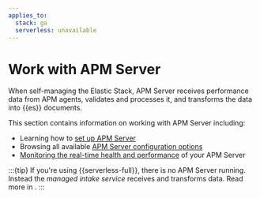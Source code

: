 ```yaml
---
applies_to:
  stack: ga
  serverless: unavailable
---
```


# Work with APM Server

When self-managing the Elastic Stack, APM Server receives performance data from APM agents,
validates and processes it, and transforms the data into {{es}} documents.

This section contains information on working with APM Server including:

* Learning how to [set up APM Server](/solutions/observability/apm/apm-server-setup.md)
* Browsing all available [APM Server configuration options](/solutions/observability/apm/configure-apm-server.md)
* [Monitoring the real-time health and performance](/solutions/observability/apm/monitor-apm-server.md) of your APM Server

:::{tip}
If you're using {{serverless-full}}, there is no APM Server running. Instead the _managed intake service_ receives and transforms data. Read more in [](/solutions/observability/apm/get-started.md).
:::
